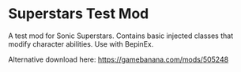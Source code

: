# Superstars Test Mod

A test mod for Sonic Superstars. Contains basic injected classes that modify character abilities. Use with BepinEx.

Alternative download here: https://gamebanana.com/mods/505248
